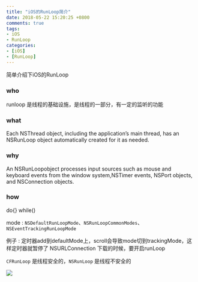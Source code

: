 ```yaml
---
title: "iOS的RunLoop简介"
date: 2018-05-22 15:20:25 +0800
comments: true
tags:
- iOS
- RunLoop
categories:
- [iOS]
- [RunLoop]
---
```


简单介绍下iOS的RunLoop

<!-- more -->

### who
runloop 是线程的基础设施，是线程的一部分，有一定的监听的功能

### what
Each NSThread object, including the application’s main thread, has an NSRunLoop object automatically created for it as needed.

### why
An NSRunLoopobject processes input sources such as mouse and keyboard events from the window system,NSTimer events, NSPort objects, and NSConnection objects. 

### how
do{} while()  

mode : `NSDefaultRunLoopMode`、`NSRunLoopCommonModes`、`NSEventTrackingRunLoopMode`

例子 : 定时器add到defaultMode上，scroll会导致mode切到trackingMode，这样定时器就暂停了
NSURLConnection 下载的时候，要开启runLoop

`CFRunLoop` 是线程安全的，`NSRunLoop` 是线程不安全的

![](/images/runloop.png)

